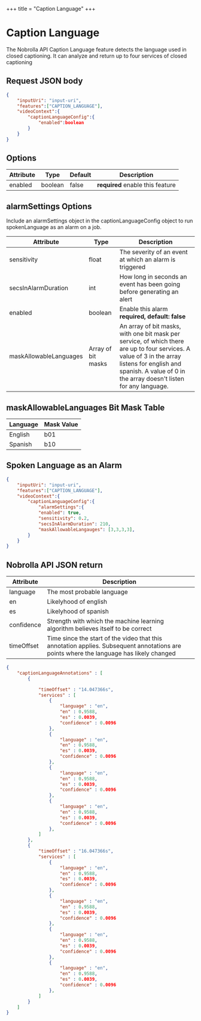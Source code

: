 +++
title = "Caption Language"
+++

# Caption Language

The Nobrolla API Caption Language feature detects the language used in closed captioning. It can analyze and return up to four services of closed captioning

## Request JSON body

```JSON
{
    "inputUri": "input-uri",
    "features":["CAPTION_LANGUAGE"],
    "videoContext":{
        "captionLanguageConfig":{
            "enabled":boolean
        }
    }
}
```

## Options

|Attribute|Type|Default|Description|
|---------|----|-------|-----------|
|enabled|boolean|false|**required** enable this feature|

## alarmSettings Options

Include an alarmSettings object in the captionLanguageConfig object to run spokenLanguage as an alarm on a job.


|Attribute|Type|Description|
|---------|----|-----------|
|sensitivity|float| The severity of an event at which an alarm is triggered|
|secsInAlarmDuration|int| How long in seconds an event has been going before generating an alert|
|enabled|boolean| Enable this alarm **required, default: false**|
|maskAllowableLanguages|Array of bit masks| An array of bit masks, with one bit mask per service, of which there are up to four services. A value of 3 in the array listens for english and spanish. A value of 0 in the array doesn't listen for any language.|

## maskAllowableLanguages Bit Mask Table

|Language| Mask Value |
|--------|------------|
|English|b01|
|Spanish|b10|

## Spoken Language as an Alarm
```JSON
{
    "inputUri": "input-uri",
    "features":["CAPTION_LANGUAGE"],
    "videoContext":{
        "captionLanguageConfig":{
            "alarmSettings":{
            "enabled": true,
            "sensitivity": 0.2,
            "secsInAlarmDuration": 210,
            "maskAllowableLangauges": [3,3,3,3],
        }
    }
}
```

## Nobrolla API JSON return

|Attribute|Description|
|---------|-----------|
|language |The most probable language|
|en|Likelyhood of english|
|es|Likelyhood of spanish|
|confidence|Strength with which the machine learning algorithm believes itself to be correct|
|timeOffset|Time since the start of the video that this annotation applies. Subsequent annotations are points where the language has likely changed|

```JSON
{
    "captionLanguageAnnotations" : [
        {

            "timeOffset" : "14.047366s",
            "services" : [
                {
                    "language" : "en",
                    "en" : 0.9588,
                    "es" : 0.0039,
                    "confidence" : 0.0096
                },
                {
                    "language" : "en",
                    "en" : 0.9588,
                    "es" : 0.0039,
                    "confidence" : 0.0096
                },
                {
                    "language" : "en",
                    "en" : 0.9588,
                    "es" : 0.0039,
                    "confidence" : 0.0096
                },
                {
                    "language" : "en",
                    "en" : 0.9588,
                    "es" : 0.0039,
                    "confidence" : 0.0096
                },
            ]
        },
        {
            "timeOffset" : "16.047366s",
            "services" : [
                {
                    "language" : "en",
                    "en" : 0.9588,
                    "es" : 0.0039,
                    "confidence" : 0.0096
                },
                {
                    "language" : "en",
                    "en" : 0.9588,
                    "es" : 0.0039,
                    "confidence" : 0.0096
                },
                {
                    "language" : "en",
                    "en" : 0.9588,
                    "es" : 0.0039,
                    "confidence" : 0.0096
                },
                {
                    "language" : "en",
                    "en" : 0.9588,
                    "es" : 0.0039,
                    "confidence" : 0.0096
                },
            ]
        }
    ]
}
```